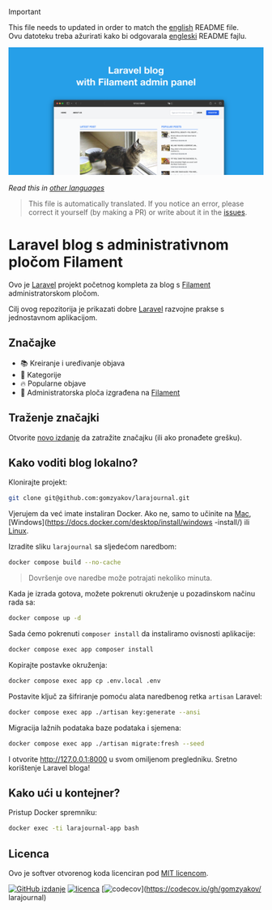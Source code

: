 >[!IMPORTANT]
>This file needs to updated in order to match the [english](/README.md) README file.  
>Ovu datoteku treba ažurirati kako bi odgovarala [engleski](/README.md) README fajlu.

![Laravel blog s administrativnom pločom Filament](../docs/social-preview-en.png)

_Read this in [other languages](./Translations.md)_

>This file is automatically translated. If you notice an error, please correct it yourself (by making a PR) or write about it in the [issues](https://github.com/gomzyakov/larajournal/issues).

# Laravel blog s administrativnom pločom Filament

Ovo je [Laravel](https://laravel.com) projekt početnog kompleta za blog s [Filament](https://filamentphp.com) administratorskom pločom.

Cilj ovog repozitorija je prikazati dobre [Laravel](https://laravel.com) razvojne prakse s jednostavnom aplikacijom.

## Značajke

- 📚 Kreiranje i uređivanje objava
- 🥑 Kategorije
- 🔥 Popularne objave
- 🎉 Administratorska ploča izgrađena na [Filament](https://filamentphp.com)

## Traženje značajki

Otvorite [novo izdanje](https://github.com/gomzyakov/larajournal/issues/new) da zatražite značajku (ili ako pronađete grešku).

## Kako voditi blog lokalno?

Klonirajte projekt:

```bash
git clone git@github.com:gomzyakov/larajournal.git
```

Vjerujem da već imate instaliran Docker. Ako ne, samo to učinite na [Mac](https://docs.docker.com/desktop/install/mac-install/), [Windows](https://docs.docker.com/desktop/install/windows -install/) ili [Linux](https://docs.docker.com/desktop/install/linux-install/).

Izradite sliku `larajournal` sa sljedećom naredbom:

```bash
docker compose build --no-cache
```

>Dovršenje ove naredbe može potrajati nekoliko minuta.

Kada je izrada gotova, možete pokrenuti okruženje u pozadinskom načinu rada sa:

```bash
docker compose up -d
```

Sada ćemo pokrenuti `composer install` da instaliramo ovisnosti aplikacije:

```bash
docker compose exec app composer install
```

Kopirajte postavke okruženja:

```bash
docker compose exec app cp .env.local .env
```

Postavite ključ za šifriranje pomoću alata naredbenog retka `artisan` Laravel:

```bash
docker compose exec app ./artisan key:generate --ansi
```

Migracija lažnih podataka baze podataka i sjemena:

```bash
docker compose exec app ./artisan migrate:fresh --seed
```

I otvorite http://127.0.0.1:8000 u svom omiljenom pregledniku. Sretno korištenje Laravel bloga!

## Kako ući u kontejner?

Pristup Docker spremniku:

```bash
docker exec -ti larajournal-app bash
```

## Licenca

Ovo je softver otvorenog koda licenciran pod [MIT licencom](https://github.com/gomzyakov/php-code-style/blob/main/LICENSE).


[![GitHub izdanje](https://img.shields.io/github/release/gomzyakov/larajournal.svg)](https://github.com/gomzyakov/larajournal/releases/latest)
[![licenca](https://img.shields.io/badge/License-MIT-green.svg)](https://github.com/gomzyakov/larajournal/blob/development/LICENSE)
[![codecov](https://codecov.io/gh/gomzyakov/larajournal/branch/main/graph/badge.svg?token=4CYTVMVUYV)](https://codecov.io/gh/gomzyakov/ larajournal)
